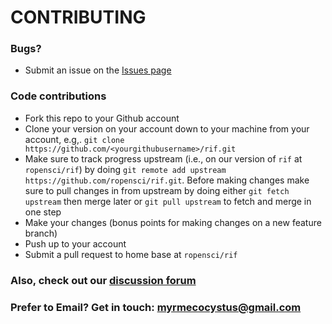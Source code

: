 # CONTRIBUTING #

### Bugs?

* Submit an issue on the [Issues page](https://github.com/ropensci/rif/issues)

### Code contributions

* Fork this repo to your Github account
* Clone your version on your account down to your machine from your account, e.g,. `git clone https://github.com/<yourgithubusername>/rif.git`
* Make sure to track progress upstream (i.e., on our version of `rif` at `ropensci/rif`) by doing `git remote add upstream https://github.com/ropensci/rif.git`. Before making changes make sure to pull changes in from upstream by doing either `git fetch upstream` then merge later or `git pull upstream` to fetch and merge in one step
* Make your changes (bonus points for making changes on a new feature branch)
* Push up to your account
* Submit a pull request to home base at `ropensci/rif`

### Also, check out our [discussion forum](https://discuss.ropensci.org)

### Prefer to Email? Get in touch: [myrmecocystus@gmail.com](mailto:myrmecocystus@gmail.com)

